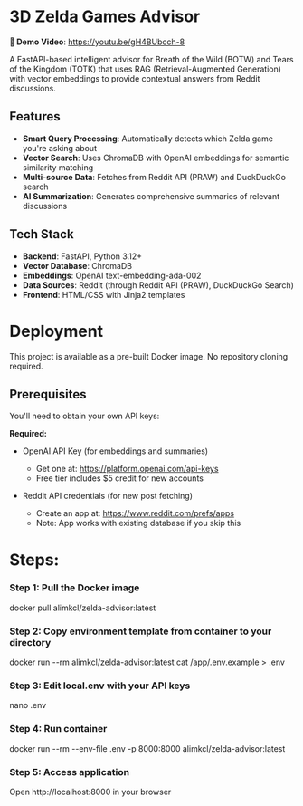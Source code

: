 # 3D Zelda Games Advisor

**🎥 Demo Video**: https://youtu.be/gH4BUbcch-8

A FastAPI-based intelligent advisor for Breath of the Wild (BOTW) and Tears of the Kingdom (TOTK) that uses RAG (Retrieval-Augmented Generation) with vector embeddings to provide contextual answers from Reddit discussions.

## Features

- **Smart Query Processing**: Automatically detects which Zelda game you're asking about
- **Vector Search**: Uses ChromaDB with OpenAI embeddings for semantic similarity matching
- **Multi-source Data**: Fetches from Reddit API (PRAW) and DuckDuckGo search
- **AI Summarization**: Generates comprehensive summaries of relevant discussions

## Tech Stack

- **Backend**: FastAPI, Python 3.12+
- **Vector Database**: ChromaDB
- **Embeddings**: OpenAI text-embedding-ada-002
- **Data Sources**: Reddit (through Reddit API (PRAW), DuckDuckGo Search)
- **Frontend**: HTML/CSS with Jinja2 templates

# Deployment

This project is available as a pre-built Docker image. No repository cloning required.

## Prerequisites

You'll need to obtain your own API keys:

**Required:**
- OpenAI API Key (for embeddings and summaries)
  - Get one at: https://platform.openai.com/api-keys
  - Free tier includes $5 credit for new accounts

- Reddit API credentials (for new post fetching)
  - Create an app at: https://www.reddit.com/prefs/apps
  - Note: App works with existing database if you skip this

# Steps:
### Step 1: Pull the Docker image
docker pull alimkcl/zelda-advisor:latest

### Step 2: Copy environment template from container to your directory
docker run --rm alimkcl/zelda-advisor:latest cat /app/.env.example > .env

### Step 3: Edit local.env with your API keys
nano .env 

### Step 4: Run container
docker run --rm --env-file .env -p 8000:8000 alimkcl/zelda-advisor:latest

### Step 5: Access application
Open http://localhost:8000 in your browser


